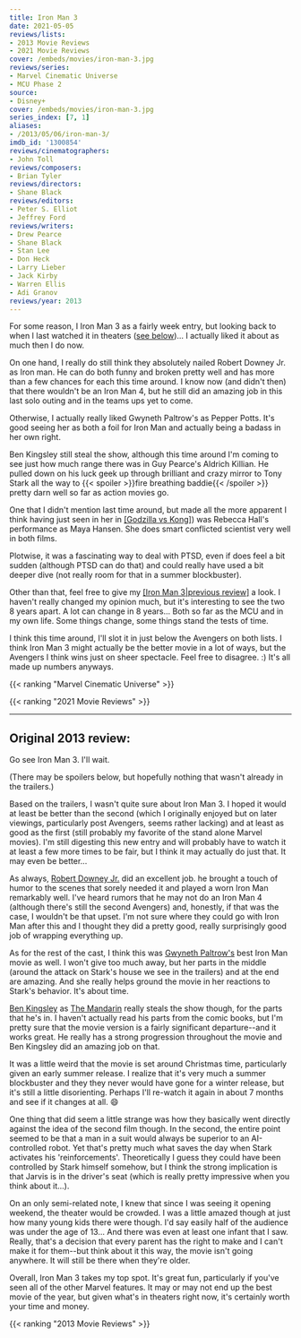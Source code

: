```yaml
---
title: Iron Man 3
date: 2021-05-05
reviews/lists:
- 2013 Movie Reviews
- 2021 Movie Reviews
cover: /embeds/movies/iron-man-3.jpg
reviews/series:
- Marvel Cinematic Universe
- MCU Phase 2
source:
- Disney+
cover: /embeds/movies/iron-man-3.jpg
series_index: [7, 1]
aliases: 
- /2013/05/06/iron-man-3/
imdb_id: '1300854'
reviews/cinematographers:
- John Toll
reviews/composers:
- Brian Tyler
reviews/directors:
- Shane Black
reviews/editors:
- Peter S. Elliot
- Jeffrey Ford
reviews/writers:
- Drew Pearce
- Shane Black
- Stan Lee
- Don Heck
- Larry Lieber
- Jack Kirby
- Warren Ellis
- Adi Granov
reviews/year: 2013
---
```

For some reason, I Iron Man 3 as a fairly week entry, but looking back to when I last watched it in theaters ([see below](#original-2013-review))... I actually liked it about as much then I do now.

On one hand, I really do still think they absolutely nailed Robert Downey Jr. as Iron man. He can do both funny and broken pretty well and has more than a few chances for each this time around. I know now (and didn't then) that there wouldn't be an Iron Man 4, but he still did an amazing job in this last solo outing and in the teams ups yet to come. 

Otherwise, I actually really liked Gwyneth Paltrow's as Pepper Potts. It's good seeing her as both a foil for Iron Man and actually being a badass in her own right. 

Ben Kingsley still steal the show, although this time around I'm coming to see just how much range there was in Guy Pearce's Aldrich Killian. He pulled down on his luck geek up through brilliant and crazy mirror to Tony Stark all the way to {{< spoiler >}}fire breathing baddie{{< /spoiler >}} pretty darn well so far as action movies go.

One that I didn't mention last time around, but made all the more apparent I think having just seen in her in [[Godzilla vs Kong]]()) was Rebecca Hall's performance as Maya Hansen. She does smart conflicted scientist very well in both films. 

Plotwise, it was a fascinating way to deal with PTSD, even if does feel a bit sudden (although PTSD can do that) and could really have used a bit deeper dive (not really room for that in a summer blockbuster). 

Other than that, feel free to give my [[Iron Man 3|previous review]]() a look. I haven't really changed my opinion much, but it's interesting to see the two 8 years apart. A lot can change in 8 years... Both so far as the MCU and in my own life. Some things change, some things stand the tests of time. 

I think this time around, I'll slot it in just below the Avengers on both lists. I think Iron Man 3 might actually be the better movie in a lot of ways, but the Avengers I think wins just on sheer spectacle. Feel free to disagree. :) It's all made up numbers anyways. 

{{< ranking "Marvel Cinematic Universe" >}}

{{< ranking "2021 Movie Reviews" >}}

---

## Original 2013 review:

Go see Iron Man 3. I'll wait.

<!--more-->

(There may be spoilers below, but hopefully nothing that wasn't already in the trailers.)

Based on the trailers, I wasn't quite sure about Iron Man 3. I hoped it would at least be better than the second (which I originally enjoyed but on later viewings, particularly post Avengers, seems rather lacking) and at least as good as the first (still probably my favorite of the stand alone Marvel movies). I'm still digesting this new entry and will probably have to watch it at least a few more times to be fair, but I think it may actually do just that. It may even be better...

As always, <a href="http://www.imdb.com/name/nm0000375/?ref_=tt_cl_t1" title="Robert Downey Jr. on IMDb">Robert Downey Jr.</a> did an excellent job. he brought a touch of humor to the scenes that sorely needed it and played a worn Iron Man remarkably well. I've heard rumors that he may not do an Iron Man 4 (although there's still the second Avengers) and, honestly, if that was the case, I wouldn't be that upset. I'm not sure where they could go with Iron Man after this and I thought they did a pretty good, really surprisingly good job of wrapping everything up. 

As for the rest of the cast, I think this was <a href="http://www.imdb.com/name/nm0000569/?ref_=tt_cl_t2" title="Gwyneth Paltrow on IMDb">Gwyneth Paltrow's</a> best Iron Man movie as well. I won't give too much away, but her parts in the middle (around the attack on Stark's house we see in the trailers) and at the end are amazing. And she really helps ground the movie in her reactions to Stark's behavior. It's about time.

<a href="http://www.imdb.com/name/nm0001426/?ref_=tt_cl_t7" title="Ben Kingsley on IMDb">Ben Kingsley</a> as <a href="http://www.imdb.com/character/ch0036533/?ref_=tt_cl_t7" title="The Mandarin">The Mandarin</a> really steals the show though, for the parts that he's in. I haven't actually read his parts from the comic books, but I'm pretty sure that the movie version is a fairly significant departure--and it works great. He really has a strong progression throughout the movie and Ben Kingsley did an amazing job on that. 

It was a little weird that the movie is set around Christmas time, particularly given an early summer release. I realize that it's very much a summer blockbuster and they they never would have gone for a winter release, but it's still a little disorienting. Perhaps I'll re-watch it again in about 7 months and see if it changes at all. :smile:

One thing that did seem a little strange was how they basically went directly against the idea of the second film though. In the second, the entire point seemed to be that a man in a suit would always be superior to an AI-controlled robot. Yet that's pretty much what saves the day when Stark activates his 'reinforcements'. Theoretically I guess they could have been controlled by Stark himself somehow, but I think the strong implication is that Jarvis is in the driver's seat (which is really pretty impressive when you think about it...).

On an only semi-related note, I knew that since I was seeing it opening weekend, the theater would be crowded. I was a little amazed though at just how many young kids there were though. I'd say easily half of the audience was under the age of 13... And there was even at least one infant that I saw. Really, that's a decision that every parent has the right to make and I can't make it for them--but think about it this way, the movie isn't going anywhere. It will still be there when they're older.

Overall, Iron Man 3 takes my top spot. It's great fun, particularly if you've seen all of the other Marvel features. It may or may not end up the best movie of the year, but given what's in theaters right now, it's certainly worth your time and money. 

{{< ranking "2013 Movie Reviews" >}}
